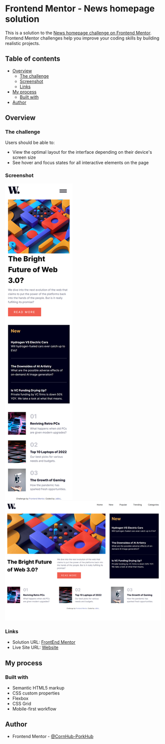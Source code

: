 # Frontend Mentor - News homepage solution

This is a solution to the [News homepage challenge on Frontend Mentor](https://www.frontendmentor.io/challenges/news-homepage-H6SWTa1MFl). Frontend Mentor challenges help you improve your coding skills by building realistic projects. 

## Table of contents

- [Overview](#overview)
  - [The challenge](#the-challenge)
  - [Screenshot](#screenshot)
  - [Links](#links)
- [My process](#my-process)
  - [Built with](#built-with)
- [Author](#author)

## Overview

### The challenge

Users should be able to:

- View the optimal layout for the interface depending on their device's screen size
- See hover and focus states for all interactive elements on the page

### Screenshot

![Mobile Preview](./screenshot/mobile-preview.png)
![Desktop Preview](./screenshot/desktop-preview.png)

### Links

- Solution URL: [FrontEnd Mentor](https://www.frontendmentor.io/solutions/news-homepage-SBJum2pZkf)
- Live Site URL: [Website](https://c-h-a-r-m-a-n-d-e-r.github.io/news-homepage/)

## My process

### Built with

- Semantic HTML5 markup
- CSS custom properties
- Flexbox
- CSS Grid
- Mobile-first workflow

## Author

- Frontend Mentor - [@CornHub-PorkHub](https://www.frontendmentor.io/profile/CornHub-PorkHub)

